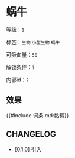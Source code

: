 # 蜗牛

等级：`1`

标签：`生物` `小型生物` `蜗牛`

可吸血量：`50`

解锁条件：`?`

内部id：`?`

## 效果

{{#include 词条.md:黏稠}}

## CHANGELOG

- [0.1.0] 引入
